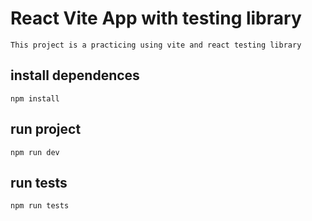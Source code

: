 # React Vite App with testing library

    This project is a practicing using vite and react testing library    

## install dependences

`npm install`

## run project

`npm run dev`

## run tests

`npm run tests`
